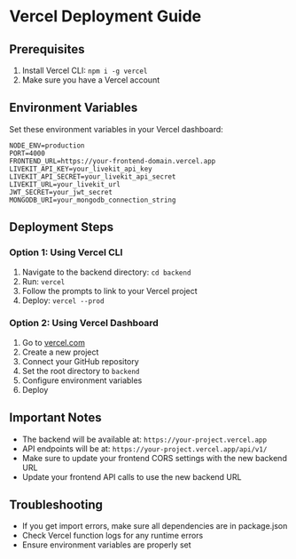 # Vercel Deployment Guide

## Prerequisites
1. Install Vercel CLI: `npm i -g vercel`
2. Make sure you have a Vercel account

## Environment Variables
Set these environment variables in your Vercel dashboard:

```
NODE_ENV=production
PORT=4000
FRONTEND_URL=https://your-frontend-domain.vercel.app
LIVEKIT_API_KEY=your_livekit_api_key
LIVEKIT_API_SECRET=your_livekit_api_secret
LIVEKIT_URL=your_livekit_url
JWT_SECRET=your_jwt_secret
MONGODB_URI=your_mongodb_connection_string
```

## Deployment Steps

### Option 1: Using Vercel CLI
1. Navigate to the backend directory: `cd backend`
2. Run: `vercel`
3. Follow the prompts to link to your Vercel project
4. Deploy: `vercel --prod`

### Option 2: Using Vercel Dashboard
1. Go to [vercel.com](https://vercel.com)
2. Create a new project
3. Connect your GitHub repository
4. Set the root directory to `backend`
5. Configure environment variables
6. Deploy

## Important Notes
- The backend will be available at: `https://your-project.vercel.app`
- API endpoints will be at: `https://your-project.vercel.app/api/v1/`
- Make sure to update your frontend CORS settings with the new backend URL
- Update your frontend API calls to use the new backend URL

## Troubleshooting
- If you get import errors, make sure all dependencies are in package.json
- Check Vercel function logs for any runtime errors
- Ensure environment variables are properly set
